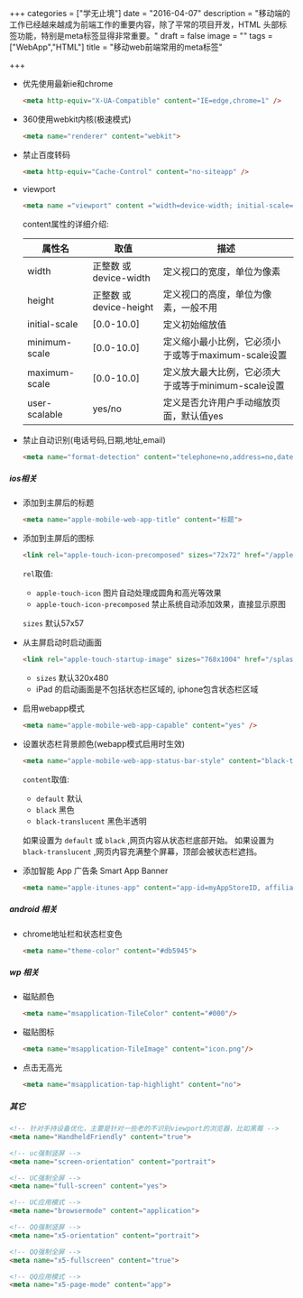 +++
categories = ["学无止境"]
date = "2016-04-07"
description = "移动端的工作已经越来越成为前端工作的重要内容，除了平常的项目开发，HTML 头部标签功能，特别是meta标签显得非常重要。"
draft = false
image = ""
tags = ["WebApp","HTML"]
title = "移动web前端常用的meta标签"

+++

* 优先使用最新ie和chrome
  ```html
  <meta http-equiv="X-UA-Compatible" content="IE=edge,chrome=1" />
  ```
* 360使用webkit内核(极速模式)
  ```html
  <meta name="renderer" content="webkit">
  ```
* 禁止百度转码
  ```html
  <meta http-equiv="Cache-Control" content="no-siteapp" />
  ```
* viewport
  ```html
  <meta name ="viewport" content ="width=device-width; initial-scale=1.0; maximum-scale=1; user-scalable=no;" />
  ```
  content属性的详细介绍:
  <table class="mdl-data-table mdl-shadow--2dp">
    <thead>
      <tr>
        <th>属性名</th>
        <th>取值</th>
        <th>描述</th>
      </tr>
    </thead>
    <tbody>
      <tr>
        <td>width</td>
        <td>正整数 或 device-width</td>
        <td>定义视口的宽度，单位为像素</td>
      </tr>
      <tr>
        <td>height</td>
        <td>正整数 或 device-height</td>
        <td>定义视口的高度，单位为像素，一般不用</td>
      </tr>
      <tr>
        <td>initial-scale</td>
        <td>[0.0-10.0]</td>
        <td>定义初始缩放值</td>
      </tr>
      <tr>
        <td>minimum-scale</td>
        <td>[0.0-10.0]</td>
        <td>定义缩小最小比例，它必须小于或等于maximum-scale设置</td>
      </tr>
      <tr>
        <td>maximum-scale</td>
        <td>[0.0-10.0]</td>
        <td>定义放大最大比例，它必须大于或等于minimum-scale设置</td>
      </tr>
      <tr>
        <td>user-scalable</td>
        <td>yes/no</td>
        <td>定义是否允许用户手动缩放页面，默认值yes</td>
      </tr>
    </tbody>
  </table>
* 禁止自动识别(电话号码,日期,地址,email)
  ```html
  <meta name="format-detection" content="telephone=no,address=no,date=no,email=no">
  ```


##### ios相关
* 添加到主屏后的标题
  ```html
  <meta name="apple-mobile-web-app-title" content="标题">
  ```
* 添加到主屏后的图标
  ```html
  <link rel="apple-touch-icon-precomposed" sizes="72x72" href="/apple-touch-icon.png" />
  ```
  `rel`取值:
  * `apple-touch-icon` 图片自动处理成圆角和高光等效果
  * `apple-touch-icon-precomposed` 禁止系统自动添加效果，直接显示原图

  `sizes` 默认57x57
* 从主屏启动时启动画面
  ```html
  <link rel="apple-touch-startup-image" sizes="768x1004" href="/splash-screen.png" />
  ```
  * `sizes` 默认320x480
  * iPad 的启动画面是不包括状态栏区域的, iphone包含状态栏区域
* 启用webapp模式
  ```html
  <meta name="apple-mobile-web-app-capable" content="yes" />
  ```
* 设置状态栏背景颜色(webapp模式启用时生效)
  ```html
  <meta name="apple-mobile-web-app-status-bar-style" content="black-translucent" />
  ```
  `content`取值:
  * `default` 默认
  * `black` 黑色
  * `black-translucent` 黑色半透明

  如果设置为 `default` 或 `black` ,网页内容从状态栏底部开始。 如果设置为 `black-translucent` ,网页内容充满整个屏幕，顶部会被状态栏遮挡。
* 添加智能 App 广告条 Smart App Banner
  ```html
  <meta name="apple-itunes-app" content="app-id=myAppStoreID, affiliate-data=myAffiliateData, app-argument=myURL">
  ```

##### android 相关
* chrome地址栏和状态栏变色
  ```html
  <meta name="theme-color" content="#db5945">
  ```

##### wp 相关
* 磁贴颜色
  ```html
  <meta name="msapplication-TileColor" content="#000"/>
  ```
* 磁贴图标
  ```html
  <meta name="msapplication-TileImage" content="icon.png"/>
  ```
* 点击无高光
  ```html
  <meta name="msapplication-tap-highlight" content="no">
  ```

##### 其它
```html
<!-- 针对手持设备优化，主要是针对一些老的不识别viewport的浏览器，比如黑莓 -->
<meta name="HandheldFriendly" content="true">

<!-- uc强制竖屏 -->
<meta name="screen-orientation" content="portrait">

<!-- UC强制全屏 -->
<meta name="full-screen" content="yes">

<!-- UC应用模式 -->
<meta name="browsermode" content="application">

<!-- QQ强制竖屏 -->
<meta name="x5-orientation" content="portrait">

<!-- QQ强制全屏 -->
<meta name="x5-fullscreen" content="true">

<!-- QQ应用模式 -->
<meta name="x5-page-mode" content="app">
```
